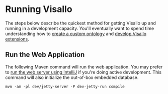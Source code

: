 # Running Visallo

The steps below describe the quickest method for getting Visallo up and running in a development capacity. You'll eventually want to spend time understanding how to [create a custom ontology](ontology.md) and [develop Visallo extensions](../extension-points/index.md).

## Run the Web Application

The following Maven command will run the web application. You may prefer to [run the web server using IntelliJ](../ide-setup/intellij.md) if you're doing active development. This command will also initialize the out-of-box embedded database.

    mvn -am -pl dev/jetty-server -P dev-jetty-run compile
